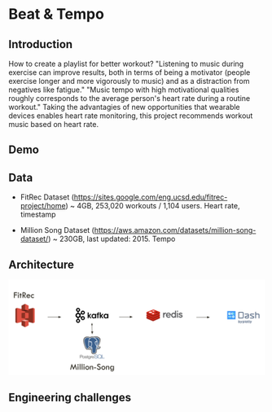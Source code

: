 # Beat & Tempo

## Introduction
How to create a playlist for better workout?
"Listening to music during exercise can improve results, both in terms of being a motivator (people exercise longer and more vigorously to music) and as a distraction from negatives like fatigue." "Music tempo with high motivational qualities roughly corresponds to the average person's heart rate during a routine workout." Taking the advantagies of new opportunities that wearable devices enables heart rate monitoring, this project recommends workout music based on heart rate.

## Demo

## Data
* FitRec Dataset (https://sites.google.com/eng.ucsd.edu/fitrec-project/home)
  ~ 4GB, 253,020 workouts / 1,104 users.
  Heart rate, timestamp

* Million Song Dataset (https://aws.amazon.com/datasets/million-song-dataset/)
  ~ 230GB, last updated: 2015.
  Tempo


## Architecture

![Alt text](img/tech_stack.png?raw=true "Title")

## Engineering challenges
